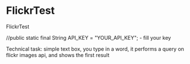 # FlickrTest
FlickrTest

//public static final String API_KEY = "YOUR_API_KEY"; - fill your key

Technical task:
simple text box, you type in a word, it performs a query on flickr images api,
and shows the first result